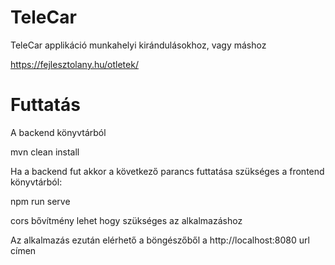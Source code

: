 # TeleCar
TeleCar applikáció munkahelyi kirándulásokhoz, vagy máshoz

https://fejlesztolany.hu/otletek/

# Futtatás
A backend könyvtárból
  
   mvn clean install
   
Ha a backend fut akkor a következő parancs futtatása szükséges a frontend könyvtárból:

   npm run serve
   
cors bővítmény lehet hogy szükséges az alkalmazáshoz

Az alkalmazás ezután elérhető a böngészőből a http://localhost:8080 url címen
